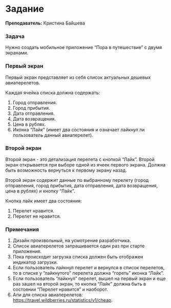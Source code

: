# Задание

**Преподаватель:** Кристина Байшева

### **Задачa**

Нужно создать мобильное приложение “Пора в путешествие” с двумя экранами.

### **Первый экран**
Первый экран представляет из себя список актуальных дешевых авиаперелетов.

Каждая ячейка списка должна содержать:

1. Город отправления.
2. Город прибытия.
3. Дата отправления.
4. Дата возвращения.
5. Цена в рублях.
6. Иконка “Лайк” (имеет два состояния и означает лайкнул ли пользователь данный авиаперелет).

### **Второй экран**
Второй экран - это детализация перелета с кнопкой “Лайк”.
Второй экран открывается при выборе одной из ячеек первого экрана. Должна быть возможность вернуться к первому экрану назад.

Второй экран содержит данные по выбранному перелету (город отправления, город прибытия, дата отправления, дата возвращения, цена в рублях) и кнопку “Лайк”.

Кнопка лайк имеет два состояния:

1. Перелет нравится.
2. Перелет не нравится.

### **Примечания**

1. Дизайн произвольный, на усмотрение разработчика.
2. Список авиаперелетов запрашивается один раз при старте приложения.
3. Пока происходит загрузка списка должен быть отображен индикатор загрузки.
4. Если пользователь лайкнул перелет и вернулся в список перелетов, то в списке у “лайкнутого” перелета должна “гореть” иконка “Лайк”.
5. Если пользователь “лайкнул” перелет, вышел на первый экран и еще раз зашел на второй экран, то кнопка “Лайк” должна быть в состоянии “Перелет нравится” и наоборот.
6. Апи для списка авиаперелетов: https://travel.wildberries.ru/statistics/v1/cheap.
